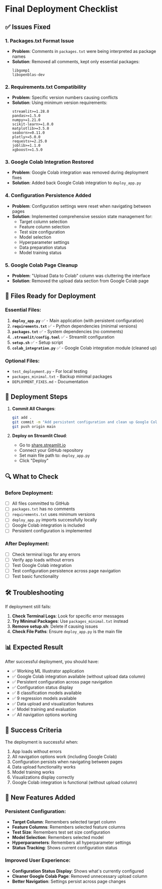 # Final Deployment Checklist

## ✅ Issues Fixed

### 1. Packages.txt Format Issue
- **Problem**: Comments in `packages.txt` were being interpreted as package names
- **Solution**: Removed all comments, kept only essential packages:
  ```
  libgomp1
  libopenblas-dev
  ```

### 2. Requirements.txt Compatibility
- **Problem**: Specific version numbers causing conflicts
- **Solution**: Using minimum version requirements:
  ```
  streamlit>=1.28.0
  pandas>=1.5.0
  numpy>=1.21.0
  scikit-learn>=1.0.0
  matplotlib>=3.5.0
  seaborn>=0.11.0
  plotly>=5.0.0
  requests>=2.25.0
  joblib>=1.1.0
  xgboost>=1.5.0
  ```

### 3. Google Colab Integration Restored
- **Problem**: Google Colab integration was removed during deployment fixes
- **Solution**: Added back Google Colab integration to `deploy_app.py`

### 4. Configuration Persistence Added
- **Problem**: Configuration settings were reset when navigating between pages
- **Solution**: Implemented comprehensive session state management for:
  - Target column selection
  - Feature column selection
  - Test size configuration
  - Model selection
  - Hyperparameter settings
  - Data preparation status
  - Model training status

### 5. Google Colab Page Cleanup
- **Problem**: "Upload Data to Colab" column was cluttering the interface
- **Solution**: Removed the upload data section from Google Colab page

## 📁 Files Ready for Deployment

### Essential Files:
1. **`deploy_app.py`** ✅ - Main application (with persistent configuration)
2. **`requirements.txt`** ✅ - Python dependencies (minimal versions)
3. **`packages.txt`** ✅ - System dependencies (no comments)
4. **`.streamlit/config.toml`** ✅ - Streamlit configuration
5. **`setup.sh`** ✅ - Setup script
6. **`colab_integration.py`** ✅ - Google Colab integration module (cleaned up)

### Optional Files:
- `test_deployment.py` - For local testing
- `packages_minimal.txt` - Backup minimal packages
- `DEPLOYMENT_FIXES.md` - Documentation

## 🚀 Deployment Steps

1. **Commit All Changes**:
   ```bash
   git add .
   git commit -m "Add persistent configuration and clean up Google Colab page"
   git push origin main
   ```

2. **Deploy on Streamlit Cloud**:
   - Go to [share.streamlit.io](https://share.streamlit.io)
   - Connect your GitHub repository
   - Set main file path to: `deploy_app.py`
   - Click "Deploy"

## 🔍 What to Check

### Before Deployment:
- [ ] All files committed to GitHub
- [ ] `packages.txt` has no comments
- [ ] `requirements.txt` uses minimum versions
- [ ] `deploy_app.py` imports successfully locally
- [ ] Google Colab integration is included
- [ ] Persistent configuration is implemented

### After Deployment:
- [ ] Check terminal logs for any errors
- [ ] Verify app loads without errors
- [ ] Test Google Colab integration
- [ ] Test configuration persistence across page navigation
- [ ] Test basic functionality

## 🛠️ Troubleshooting

If deployment still fails:

1. **Check Terminal Logs**: Look for specific error messages
2. **Try Minimal Packages**: Use `packages_minimal.txt` instead
3. **Remove setup.sh**: Delete if causing issues
4. **Check File Paths**: Ensure `deploy_app.py` is the main file

## 📊 Expected Result

After successful deployment, you should have:
- ✅ Working ML Illustrator application
- ✅ Google Colab integration available (without upload data column)
- ✅ Persistent configuration across page navigation
- ✅ Configuration status display
- ✅ 8 classification models available
- ✅ 9 regression models available
- ✅ Data upload and visualization features
- ✅ Model training and evaluation
- ✅ All navigation options working

## 🎯 Success Criteria

The deployment is successful when:
1. App loads without errors
2. All navigation options work (including Google Colab)
3. Configuration persists when navigating between pages
4. Data upload functionality works
5. Model training works
6. Visualizations display correctly
7. Google Colab integration is functional (without upload column)

## 🔄 New Features Added

### Persistent Configuration:
- **Target Column**: Remembers selected target column
- **Feature Columns**: Remembers selected feature columns
- **Test Size**: Remembers test set size configuration
- **Model Selection**: Remembers selected model
- **Hyperparameters**: Remembers all hyperparameter settings
- **Status Tracking**: Shows current configuration status

### Improved User Experience:
- **Configuration Status Display**: Shows what's currently configured
- **Cleaner Google Colab Page**: Removed unnecessary upload column
- **Better Navigation**: Settings persist across page changes
